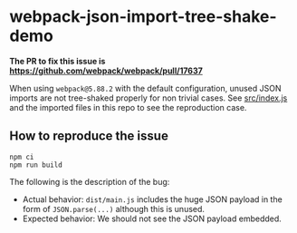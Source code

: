 # webpack-json-import-tree-shake-demo

**The PR to fix this issue is https://github.com/webpack/webpack/pull/17637**

When using `webpack@5.88.2` with the default configuration, unused JSON imports are not tree-shaked properly for non trivial cases.
See [src/index.js](src/index.js) and the imported files in this repo to see the reproduction case.

## How to reproduce the issue

```
npm ci
npm run build
```

The following is the description of the bug:
- Actual behavior: `dist/main.js` includes the huge JSON payload in the form of `JSON.parse(...)` although this is unused.
- Expected behavior: We should not see the JSON payload embedded.

